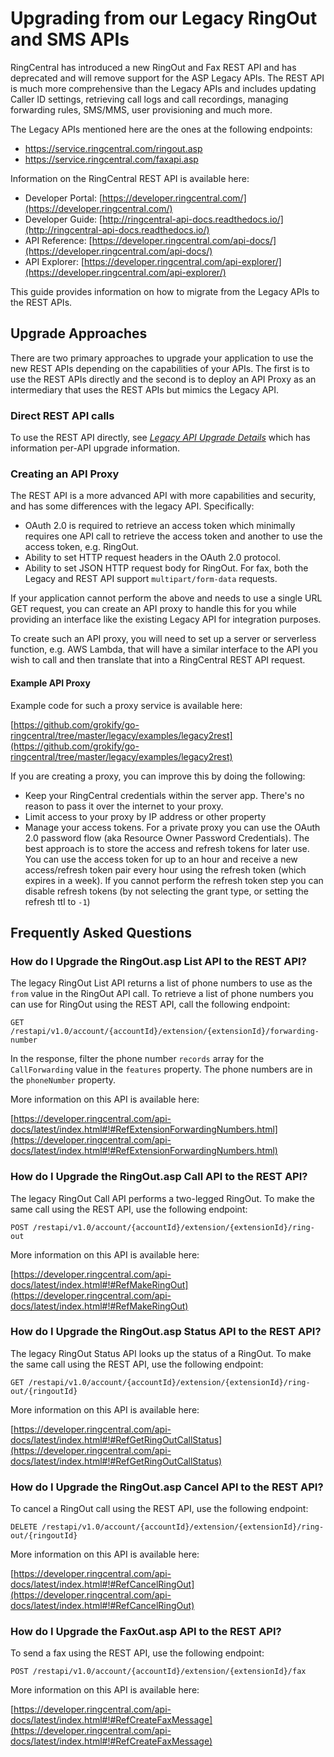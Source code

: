 # Upgrading from our Legacy RingOut and SMS APIs

RingCentral has introduced a new RingOut and Fax REST API and has deprecated and will remove support for the ASP Legacy APIs. The REST API is much more comprehensive than the Legacy APIs and includes updating Caller ID settings, retrieving call logs and call recordings, managing forwarding rules, SMS/MMS, user provisioning and much more.

The Legacy APIs mentioned here are the ones at the following endpoints:

* https://service.ringcentral.com/ringout.asp
* https://service.ringcentral.com/faxapi.asp

Information on the RingCentral REST API is available here:

* Developer Portal: [https://developer.ringcentral.com/](https://developer.ringcentral.com/)
* Developer Guide: [http://ringcentral-api-docs.readthedocs.io/](http://ringcentral-api-docs.readthedocs.io/)
* API Reference: [https://developer.ringcentral.com/api-docs/](https://developer.ringcentral.com/api-docs/)
* API Explorer: [https://developer.ringcentral.com/api-explorer/](https://developer.ringcentral.com/api-explorer/)

This guide provides information on how to migrate from the Legacy APIs to the REST APIs.

## Upgrade Approaches

There are two primary approaches to upgrade your application to use the new REST APIs depending on the capabilities of your APIs. The first is to use the REST APIs directly and the second is to deploy an API Proxy as an intermediary that uses the REST APIs but mimics the Legacy API.

### Direct REST API calls

To use the REST API directly, see *[Legacy API Upgrade Details](legacy_api_upgrade_details.md)* which has information per-API upgrade information.

### Creating an API Proxy

The REST API is a more advanced API with more capabilities and security, and has some differences with the legacy API. Specifically:

* OAuth 2.0 is required to retrieve an access token which minimally requires one API call to retrieve the access token and another to use the access token, e.g. RingOut.
* Ability to set HTTP request headers in the OAuth 2.0 protocol.
* Ability to set JSON HTTP request body for RingOut. For fax, both the Legacy and REST API support `multipart/form-data` requests.

If your application cannot perform the above and needs to use a single URL GET request, you can create an API proxy to handle this for you while providing an interface like the existing Legacy API for integration purposes.

To create such an API proxy, you will need to set up a server or serverless function, e.g. AWS Lambda, that will have a similar interface to the API you wish to call and then translate that into a RingCentral REST API request.

#### Example API Proxy

Example code for such a proxy service is available here:

[https://github.com/grokify/go-ringcentral/tree/master/legacy/examples/legacy2rest](https://github.com/grokify/go-ringcentral/tree/master/legacy/examples/legacy2rest)

If you are creating a proxy, you can improve this by doing the following:

* Keep your RingCentral credentials within the server app. There's no reason to pass it over the internet to your proxy.
* Limit access to your proxy by IP address or other property
* Manage your access tokens. For a private proxy you can use the OAuth 2.0 password flow (aka Resource Owner Password Credentials). The best approach is to store the access and refresh tokens for later use. You can use the access token for up to an hour and receive a new access/refresh token pair every hour using the refresh token (which expires in a week). If you cannot perform the refresh token step you can disable refresh tokens (by not selecting the grant type, or setting the refresh ttl to `-1`)

## Frequently Asked Questions

### How do I Upgrade the RingOut.asp List API to the REST API?

The legacy RingOut List API returns a list of phone numbers to use as the `from` value in the RingOut API call. To retrieve a list of phone numbers you can use for RingOut using the REST API, call the following endpoint:

`GET /restapi/v1.0/account/{accountId}/extension/{extensionId}/forwarding-number`

In the response, filter the phone number `records` array for the `CallForwarding` value in the `features` property. The phone numbers are in the `phoneNumber` property.

More information on this API is available here:

[https://developer.ringcentral.com/api-docs/latest/index.html#!#RefExtensionForwardingNumbers.html](https://developer.ringcentral.com/api-docs/latest/index.html#!#RefExtensionForwardingNumbers.html)

### How do I Upgrade the RingOut.asp Call API to the REST API?

The legacy RingOut Call API performs a two-legged RingOut. To make the same call using the REST API, use the following endpoint:

`POST /restapi/v1.0/account/{accountId}/extension/{extensionId}/ring-out`

More information on this API is available here:

[https://developer.ringcentral.com/api-docs/latest/index.html#!#RefMakeRingOut](https://developer.ringcentral.com/api-docs/latest/index.html#!#RefMakeRingOut)

### How do I Upgrade the RingOut.asp Status API to the REST API?

The legacy RingOut Status API looks up the status of a RingOut. To make the same call using the REST API, use the following endpoint:

`GET /restapi/v1.0/account/{accountId}/extension/{extensionId}/ring-out/{ringoutId}`

More information on this API is available here:

[https://developer.ringcentral.com/api-docs/latest/index.html#!#RefGetRingOutCallStatus](https://developer.ringcentral.com/api-docs/latest/index.html#!#RefGetRingOutCallStatus)

### How do I Upgrade the RingOut.asp Cancel API to the REST API?

To cancel a RingOut call using the REST API, use the following endpoint:

`DELETE /restapi/v1.0/account/{accountId}/extension/{extensionId}/ring-out/{ringoutId}`

More information on this API is available here:

[https://developer.ringcentral.com/api-docs/latest/index.html#!#RefCancelRingOut](https://developer.ringcentral.com/api-docs/latest/index.html#!#RefCancelRingOut)

### How do I Upgrade the FaxOut.asp API to the REST API?

To send a fax using the REST API, use the following endpoint:

`POST /restapi/v1.0/account/{accountId}/extension/{extensionId}/fax`

More information on this API is available here:

[https://developer.ringcentral.com/api-docs/latest/index.html#!#RefCreateFaxMessage](https://developer.ringcentral.com/api-docs/latest/index.html#!#RefCreateFaxMessage)
